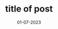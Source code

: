 ---
layout: { blog }
title: "title of post"
subtitle: ""
topics:
    - "topic 1"
    - "topic 2"
date: "01-07-2023"
---